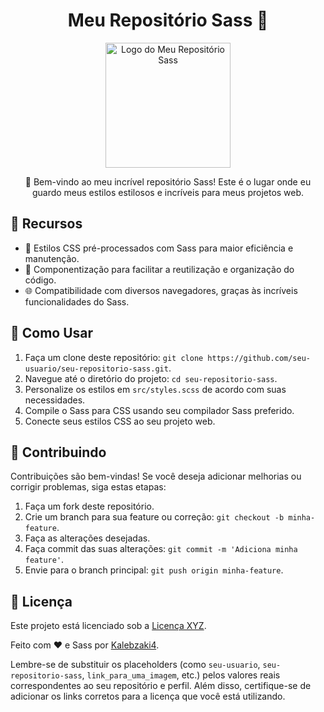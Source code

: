 
<h1 align="center">Meu Repositório Sass 🎨</h1>

<p align="center">
  <img src="link_para_uma_imagem" alt="Logo do Meu Repositório Sass" width="200">
</p>

<p align="center">
  👋 Bem-vindo ao meu incrível repositório Sass! Este é o lugar onde eu guardo meus estilos estilosos e incríveis para meus projetos web.
</p>

## 🌈 Recursos

- 🎨 Estilos CSS pré-processados com Sass para maior eficiência e manutenção.
- 🧩 Componentização para facilitar a reutilização e organização do código.
- 🌐 Compatibilidade com diversos navegadores, graças às incríveis funcionalidades do Sass.

## 🚀 Como Usar

1. Faça um clone deste repositório: `git clone https://github.com/seu-usuario/seu-repositorio-sass.git`.
2. Navegue até o diretório do projeto: `cd seu-repositorio-sass`.
3. Personalize os estilos em `src/styles.scss` de acordo com suas necessidades.
4. Compile o Sass para CSS usando seu compilador Sass preferido.
5. Conecte seus estilos CSS ao seu projeto web.

## 🤝 Contribuindo

Contribuições são bem-vindas! Se você deseja adicionar melhorias ou corrigir problemas, siga estas etapas:

1. Faça um fork deste repositório.
2. Crie um branch para sua feature ou correção: `git checkout -b minha-feature`.
3. Faça as alterações desejadas.
4. Faça commit das suas alterações: `git commit -m 'Adiciona minha feature'`.
5. Envie para o branch principal: `git push origin minha-feature`.

## 📝 Licença

Este projeto está licenciado sob a [Licença XYZ](link_para_licenca).

Feito com ❤️ e Sass por [Kalebzaki4](www.github.com/kalebzaki4).

Lembre-se de substituir os placeholders (como `seu-usuario`, `seu-repositorio-sass`, `link_para_uma_imagem`, etc.) pelos valores reais correspondentes ao seu repositório e perfil. Além disso, certifique-se de adicionar os links corretos para a licença que você está utilizando.
